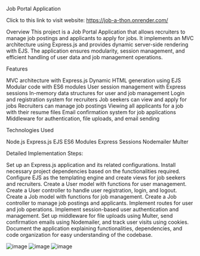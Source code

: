 Job Portal Application

Click to this link to visit website: https://job-a-thon.onrender.com/

Overview
This project is a Job Portal Application that allows recruiters to manage job postings and applicants to apply for jobs. It implements an MVC architecture using Express.js and provides dynamic server-side rendering with EJS. The application ensures modularity, session management, and efficient handling of user data and job management operations.

Features

MVC architecture with Express.js
Dynamic HTML generation using EJS
Modular code with ES6 modules
User session management with Express sessions
In-memory data structures for user and job management
Login and registration system for recruiters
Job seekers can view and apply for jobs
Recruiters can manage job postings
Viewing all applicants for a job with their resume files
Email confirmation system for job applications
Middleware for authentication, file uploads, and email sending

Technologies Used

Node.js
Express.js
EJS
ES6 Modules
Express Sessions
Nodemailer
Multer

Detailed Implementation Steps:

Set up an Express.js application and its related configurations.
Install necessary project dependencies based on the functionalities required.
Configure EJS as the templating engine and create views for job seekers and recruiters.
Create a User model with functions for user management.
Create a User controller to handle user registration, login, and logout.
Create a Job model with functions for job management.
Create a Job controller to manage job postings and applicants.
Implement routes for user and job operations.
Implement session-based user authentication and management.
Set up middleware for file uploads using Multer, send confirmation emails using Nodemailer, and track user visits using cookies.
Document the application explaining functionalities, dependencies, and code organization for easy understanding of the codebase.

![image](https://github.com/Ayushjaiswal2000/Job-A-Thon/assets/86403516/444b02a8-266f-4d2c-bad0-5cde955ac88b)
![image](https://github.com/Ayushjaiswal2000/Job-A-Thon/assets/86403516/0fe9d865-2c08-4c27-8d49-9827421a160c)
![image](https://github.com/Ayushjaiswal2000/Job-A-Thon/assets/86403516/742deea9-73cb-4243-a514-734f5e241d51)












